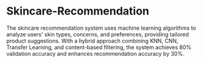# Skincare-Recommendation
The skincare recommendation system uses machine learning algorithms to analyze users' skin types, concerns, and preferences, providing tailored product suggestions. With a hybrid approach combining KNN, CNN, Transfer Learning, and content-based filtering, the system achieves 80% validation accuracy and enhances recommendation accuracy by 30%.
